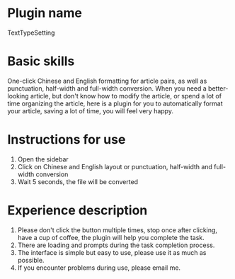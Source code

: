 # Plugin name
TextTypeSetting

# Basic skills
One-click Chinese and English formatting for article pairs, as well as punctuation, half-width and full-width conversion. When you need a better-looking article, but don't know how to modify the article, or spend a lot of time organizing the article, here is a plugin for you to automatically format your article, saving a lot of time, you will feel very happy.

# Instructions for use
1. Open the sidebar
2. Click on Chinese and English layout or punctuation, half-width and full-width conversion
3. Wait 5 seconds, the file will be converted

# Experience description
1. Please don't click the button multiple times, stop once after clicking, have a cup of coffee, the plugin will help you complete the task.
2. There are loading and prompts during the task completion process.
3. The interface is simple but easy to use, please use it as much as possible.
4. If you encounter problems during use, please email me.
